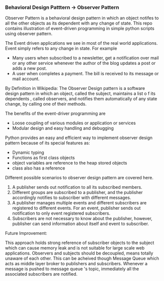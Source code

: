 ### Behavioral Design Patttern -> Observer Pattern

Observer Pattern is a behavioral design pattern in which an object notifes to all the other objects as its dependent with any change of state. 
This repo contains illustration of event-driven programming in simple python scripts using observer pattern.

The Event driven applications we see in most of the real world applications. Event simply refers to any change in state.      For example 
- Many users when subscribed to a newsletter, get a notification over mail or any other service whenever the author of the blog updates a post or adds a new post. 
- A user when completes a payment. The bill is received to its message or mail account.

By Definition in Wikipedia:
The Observer Design pattern is a software design pattern in which an object, called the subject, maintains a list o f its dependents , called observers, and notifies them automatically of any state change, by calling one of their methods.

The benefits of the event-driver programming are
- Loose coupling of various modules or application or services
- Modular design and easy handling and debugging 

Python provides an easy and efficient way to implement observer design pattern because of its special features as:
- Dynamic typing
- Functions as first class objects
- object variables are reference to the heap stored objects
- class also has a reference


 Different possible scenarios to observer design pattern are covered here.
1. A publisher sends out notification to all its subscribed members.
2. Different groups are subscribed to a publisher, and the publisher accordingly notifies to subscriber with different messages.
3. A publisher manages multiple events and different subscribers are registered to different events. For an event, publisher sends out notification to only event registered subscribers.
4. Subscribers are not necessary to know about the publisher, however, publisher can send information about itself and event to subscriber.


Future Improvement:

This approach holds strong reference of subscriber objects to the subject which can cause memory leak and is not suitable for large scale web applications. Observers and  subjects should be decoupled, means totally unaware of each other. This can be acheived though Message Queue which acts as middle layer  broker to  publishers and subscribers. Whenever a message is pushed to message queue 's topic, immediately all the associated subscribers are notified.


